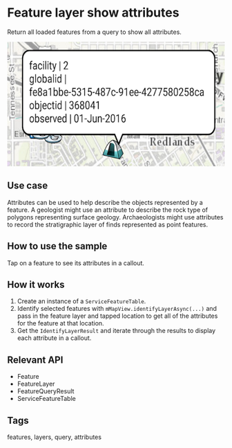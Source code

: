 # Feature layer show attributes

Return all loaded features from a query to show all attributes.

![Feature Layer Show Attributes App](feature-layer-show-attributes.png)

## Use case

Attributes can be used to help describe the objects represented by a feature. A geologist might use an attribute to describe the rock type of polygons representing surface geology. Archaeologists might use attributes to record the stratigraphic layer of finds represented as point features.

## How to use the sample

Tap on a feature to see its attributes in a callout.

## How it works

1. Create an instance of a `ServiceFeatureTable`.
2. Identify selected features with `mMapView.identifyLayerAsync(...)` and pass in the feature layer and tapped location to get all of the attributes for the feature at that location.
3. Get the `IdentifyLayerResult` and iterate through the results to display each attribute in a callout.

## Relevant API

* Feature
* FeatureLayer
* FeatureQueryResult
* ServiceFeatureTable

## Tags

features, layers, query, attributes
